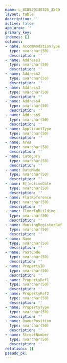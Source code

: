 ```yaml
---
name: u_BIDS20130326_3549
layout: table
description: ''
active: false
app_area: ''
primary_key: 
indexes: []
columns:
- name: AccommodationType
  type: nvarchar(50)
  description: ''
- name: Address1
  type: nvarchar(50)
  description: ''
- name: Address2
  type: nvarchar(50)
  description: ''
- name: Address3
  type: nvarchar(50)
  description: ''
- name: Address4
  type: nvarchar(50)
  description: ''
- name: Address5
  type: nvarchar(50)
  description: ''
- name: ApplicantType
  type: nvarchar(50)
  description: ''
- name: Area
  type: nvarchar(50)
  description: ''
- name: Category
  type: nvarchar(50)
  description: ''
- name: DateMade
  type: nvarchar(50)
  description: ''
- name: EffectiveDate
  type: nvarchar(50)
  description: ''
- name: FlatReference
  type: nvarchar(50)
  description: ''
- name: FloorInBuilding
  type: nvarchar(50)
  description: ''
- name: HousingRegisterRef
  type: nvarchar(50)
  description: ''
- name: Name
  type: nvarchar(50)
  description: ''
- name: PostCode
  type: nvarchar(50)
  description: ''
- name: PropertyID
  type: nvarchar(50)
  description: ''
- name: PropertyRef1
  type: nvarchar(50)
  description: ''
- name: PropertyRef2
  type: nvarchar(50)
  description: ''
- name: PropertyType
  type: nvarchar(50)
  description: ''
- name: QueuePosition
  type: nvarchar(50)
  description: ''
- name: StreetNumber
  type: nvarchar(50)
  description: ''
relations: []
pseudo_pk: 
---
```



